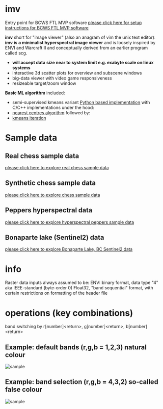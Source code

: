 # imv

Entry point for BCWS FTL MVP software [please click here for setup instructions for BCWS FTL MVP software](https://github.com/bcgov/bcws-psu-research/blob/master/SETUP.md)

**imv** short for "image viewer" (also an anagram of vim the unix text editor): **imv is a minimalist hyperspectral image viewer** and is loosely inspired by ENVI and Warcraft II and conceptually derived from an earlier program called scg.
* **will accept data size near to system limit e.g. exabyte scale on linux systems**
* interactive 3d scatter plots for overview and subscene windows
* big-data viewer with video game responsiveness
* resizeable target/zoom window

**Basic ML algorithm** included: 
* semi-supervised kmeans variant [Python based implementation](https://github.com/bcgov/bcws-psu-research/blob/master/py/kmeans_optimize.py) with C/C++ implementations under the hood:
* [nearest centres algorithm](https://github.com/bcgov/bcws-psu-research/blob/master/cpp/raster_nearest_centre.cpp) followed by:
* [kmeans iteration](https://github.com/bcgov/bcws-psu-research/blob/master/cpp/kmeans_iter.cpp) 

# Sample data

## Real chess sample data
[please click here to explore real chess sample data](https://github.com/bcgov/bcws-psu-research/tree/master/imv/chess_real)

## Synthetic chess sample data
[please click here to explore chess sample data](https://github.com/bcgov/bcws-psu-research/tree/master/imv/chess)

## Peppers hyperspectral data
[please click here to explore hyperspectral peppers sample data](https://github.com/bcgov/bcws-psu-research/tree/master/imv/peppers)

## Bonaparte lake (Sentinel2) data
[please click here to explore Bonaparte Lake, BC Sentinel2 data](https://github.com/bcgov/bcws-psu-research/blob/master/imv/bonaparte/README.md)

# info

Raster data inputs always assumed to be: ENVI binary format, data type "4" aka IEEE-standard (byte-order 0) Float32, "band sequential" format, with certain restrictions on formatting of the header file

# operations (key combinations)
band switching by r[number]&lt;return>, g[number]&lt;return>, b[number]&lt;return>

## Example: default bands (r,g,b = 1,2,3) natural colour

![sample](rgb-1,2,3.png)

## Example: band selection (r,g,b = 4,3,2) so-called false colour

![sample](rgb-4,3,2.png)

